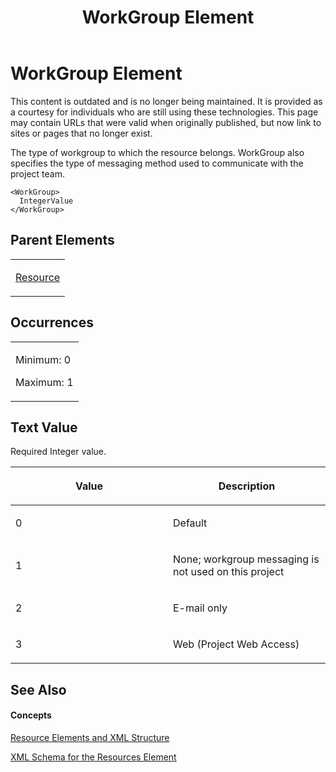 ﻿---
title: WorkGroup Element
TOCTitle: WorkGroup Element
ms:assetid: ed14d8e2-f8d6-4565-92db-6b1a7c91558d
ms:mtpsurl: https://msdn.microsoft.com/en-us/library/Bb968721(v=office.12)
ms:contentKeyID: 13188411
ms.date: 05/05/2014
mtps_version: v=office.12
f1_keywords:
- WorkGroup element
---

# WorkGroup Element

This content is outdated and is no longer being maintained. It is provided as a courtesy for individuals who are still using these technologies. This page may contain URLs that were valid when originally published, but now link to sites or pages that no longer exist.

The type of workgroup to which the resource belongs. WorkGroup also specifies the type of messaging method used to communicate with the project team.

    <WorkGroup>
      IntegerValue
    </WorkGroup>

## Parent Elements

<table>
<colgroup>
<col style="width: 100%" />
</colgroup>
<tbody>
<tr class="odd">
<td><p><a href="bb968715(v=office.12).md">Resource</a></p></td>
</tr>
</tbody>
</table>

## Occurrences

<table>
<colgroup>
<col style="width: 100%" />
</colgroup>
<tbody>
<tr class="odd">
<td><p>Minimum: 0</p>
<p>Maximum: 1</p></td>
</tr>
</tbody>
</table>

## Text Value

Required Integer value.

<table>
<colgroup>
<col style="width: 50%" />
<col style="width: 50%" />
</colgroup>
<thead>
<tr class="header">
<th><p>Value</p></th>
<th><p>Description</p></th>
</tr>
</thead>
<tbody>
<tr class="odd">
<td><p>0</p></td>
<td><p>Default</p></td>
</tr>
<tr class="even">
<td><p>1</p></td>
<td><p>None; workgroup messaging is not used on this project</p></td>
</tr>
<tr class="odd">
<td><p>2</p></td>
<td><p>E-mail only</p></td>
</tr>
<tr class="even">
<td><p>3</p></td>
<td><p>Web (Project Web Access)</p></td>
</tr>
</tbody>
</table>

## See Also

#### Concepts

[Resource Elements and XML Structure](bb968445\(v=office.12\).md)

[XML Schema for the Resources Element](bb968511\(v=office.12\).md)

